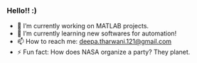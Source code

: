 ### Hello!! :)

- 🔭 I’m currently working on MATLAB projects.
- 🌱 I’m currently learning new softwares for automation!
- 📫 How to reach me: deepa.tharwani.121@gmail.com
- ⚡ Fun fact: How does NASA organize a party? They planet. 
